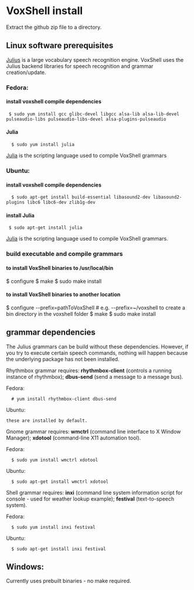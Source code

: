 # VoxShell install

Extract the github zip file to a directory.

## Linux software prerequisites

  [Julius](http://julius.osdn.jp/en_index.php) is a large vocabulary speech recognition engine.  VoxShell uses the Julius backend libraries for speech recognition and grammar creation/update.

###  Fedora:

#### install voxshell compile dependencies

     $ sudo yum install gcc glibc-devel libgcc alsa-lib alsa-lib-devel pulseaudio-libs pulseaudio-libs-devel alsa-plugins-pulseaudio

#### Julia

      $ sudo yum install julia

  [Julia](http://julialang.org/) is the scripting language used to compile VoxShell grammars

### Ubuntu:

#### install voxshell compile dependencies

      $ sudo apt-get install build-essential libasound2-dev libasound2-plugins libc6 libc6-dev zlib1g-dev

#### install Julia

     $ sudo apt-get install julia

  [Julia](http://julialang.org/) is the scripting language used to compile VoxShell grammars.


### build executable and compile grammars

#### to install VoxShell binaries to /usr/local/bin

  $ configure 
  $ make
  $ sudo make install

#### to install VoxShell binaries to another location

  $ configure --prefix=pathToVoxShell      # e.g. --prefix=~/voxshell to create a bin directory in the voxshell folder
  $ make
  $ sudo make install


## grammar dependencies

  The Julius grammars can be build without these dependencies.  However, if you try to execute certain speech commands, nothing will happen because the underlying package has not been installed.

  Rhythmbox grammar requires: **rhythmbox-client** (controls a running instance of rhythmbox); **dbus-send** (send a message to a message bus).

  Fedora:

      # yum install rhythmbox-client dbus-send

  Ubuntu:

    these are installed by default.

  Gnome grammar requires: **wmctrl** (command line interface to X Window Manager); **xdotool** (command-line X11 automation tool).

  Fedora:

      $ sudo yum install wmctrl xdotool

  Ubuntu:

      $ sudo apt-get install wmctrl xdotool   

  Shell grammar requires: **inxi** (command line system information script for console - used for weather lookup example); **festival** (text-to-speech system).

  Fedora:

      $ sudo yum install inxi festival

  Ubuntu:

      $ sudo apt-get install inxi festival

##  Windows:

  Currently uses prebuilt binaries - no make required.

